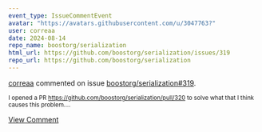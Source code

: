 ```yaml
---
event_type: IssueCommentEvent
avatar: "https://avatars.githubusercontent.com/u/3047763?"
user: correaa
date: 2024-08-14
repo_name: boostorg/serialization
html_url: https://github.com/boostorg/serialization/issues/319
repo_url: https://github.com/boostorg/serialization
---
```


<a href='https://github.com/correaa' target='_blank'>correaa</a> commented on issue <a href='https://github.com/boostorg/serialization/issues/319' target='_blank'>boostorg/serialization#319</a>.

<small>I opened a PR https://github.com/boostorg/serialization/pull/320 to solve what that I think causes this problem....</small>

<a href='https://github.com/boostorg/serialization/issues/319' target='_blank'>View Comment</a>